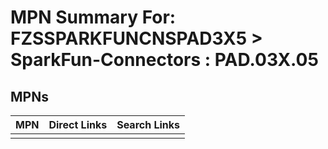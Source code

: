 



# MPN Summary For: FZSSPARKFUNCNSPAD3X5 > SparkFun-Connectors : PAD.03X.05

## MPNs
  

|MPN|Direct Links|Search Links|
| :--- | :--- | :--- |
||||
